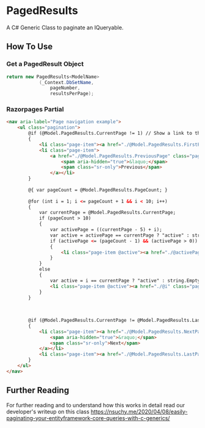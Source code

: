 # PagedResults
A C# Generic Class to paginate an IQueryable.

## How To Use

### Get a PagedResult Object
```cs
return new PagedResults<ModelName>
            (_Context.DbSetName,
                pageNumber,
                resultsPerPage);
```

### Razorpages Partial
```html
<nav aria-label="Page navigation example">
    <ul class="pagination">
        @if (@Model.PagedResults.CurrentPage != 1) // Show a link to the first page as well as previous page as long as we are not on the first page.
        {
            <li class="page-item"><a href="./@Model.PagedResults.FirstPage" class="page-link">First</a></li>
            <li class="page-item">
                <a href="./@Model.PagedResults.PreviousPage" class="page-link">
                    <span aria-hidden="true">&laquo;</span>
                    <span class="sr-only">Previous</span>
                </a></li>
        }
        
        @{ var pageCount = @Model.PagedResults.PageCount; }
        
        @for (int i = 1; i <= pageCount + 1 && i < 10; i++)
        {
            var currentPage = @Model.PagedResults.CurrentPage;
            if (pageCount > 10)
            {
                var activePage = ((currentPage - 5) + i);
                var active = activePage == currentPage ? "active" : string.Empty;
                if (activePage <= (pageCount - 1) && (activePage > 0))
                {
                    <li class="page-item @active"><a href="./@activePage" class="page-link">@activePage</a></li>
                }
            }
            else
            {
                var active = i == currentPage ? "active" : string.Empty;
                <li class="page-item @active"><a href="./@i" class="page-link">@i</a></li>
            }
        }
        
        
        
        @if (@Model.PagedResults.CurrentPage != @Model.PagedResults.LastPage)
        {
            <li class="page-item"><a href="./@Model.PagedResults.NextPage" class="page-link">
                <span aria-hidden="true">&raquo;</span>
                <span class="sr-only">Next</span>
            </a></li>
            <li class="page-item"><a href="./@Model.PagedResults.LastPage" class="page-link">Last</a></li>
        }
    </ul>
</nav>
```

## Further Reading
For further reading and to understand how this works in detail read our developer's writeup on this class https://nsuchy.me/2020/04/08/easily-paginating-your-entityframework-core-queries-with-c-generics/
